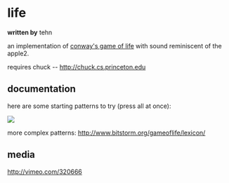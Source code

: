 # life

**written by** tehn

an implementation of [conway's game of life](http://en.wikipedia.org/wiki/Conway%27s_game_of_life) with sound reminiscent of the apple2.


requires chuck -- http://chuck.cs.princeton.edu

## documentation

here are some starting patterns to try (press all at once):

![](life_pattern.png)

more complex patterns: http://www.bitstorm.org/gameoflife/lexicon/



## media

http://vimeo.com/320666